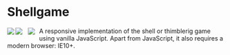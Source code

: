 Shellgame
=========

<img src="http://hqcasanova.github.io/shellgame/res/shellgame.png" align="left" vspace="1">
<img src="http://hqcasanova.github.io/shellgame/res/shellgame.png" align="left" vspace="1">
<img src="http://hqcasanova.github.io/shellgame/res/shellgame.png" align="left" hspace="10" vspace="1">

A responsive implementation of the shell or thimblerig game using vanilla JavaScript. Apart from JavaScript, it also requires a modern browser: IE10+.
